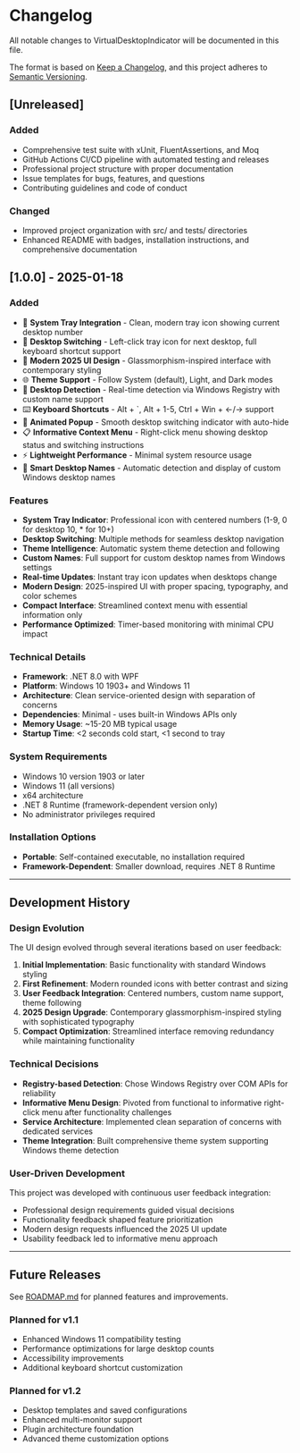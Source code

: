 # Changelog

All notable changes to VirtualDesktopIndicator will be documented in this file.

The format is based on [Keep a Changelog](https://keepachangelog.com/en/1.0.0/),
and this project adheres to [Semantic Versioning](https://semver.org/spec/v2.0.0.html).

## [Unreleased]

### Added
- Comprehensive test suite with xUnit, FluentAssertions, and Moq
- GitHub Actions CI/CD pipeline with automated testing and releases
- Professional project structure with proper documentation
- Issue templates for bugs, features, and questions
- Contributing guidelines and code of conduct

### Changed
- Improved project organization with src/ and tests/ directories
- Enhanced README with badges, installation instructions, and comprehensive documentation

## [1.0.0] - 2025-01-18

### Added
- 🎯 **System Tray Integration** - Clean, modern tray icon showing current desktop number
- 🚀 **Desktop Switching** - Left-click tray icon for next desktop, full keyboard shortcut support
- 🎨 **Modern 2025 UI Design** - Glassmorphism-inspired interface with contemporary styling
- 🌐 **Theme Support** - Follow System (default), Light, and Dark modes
- 📱 **Desktop Detection** - Real-time detection via Windows Registry with custom name support
- ⌨️ **Keyboard Shortcuts** - Alt + `, Alt + 1-5, Ctrl + Win + ←/→ support
- 💫 **Animated Popup** - Smooth desktop switching indicator with auto-hide
- 📋 **Informative Context Menu** - Right-click menu showing desktop status and switching instructions
- ⚡ **Lightweight Performance** - Minimal system resource usage
- 🔧 **Smart Desktop Names** - Automatic detection and display of custom Windows desktop names

### Features
- **System Tray Indicator**: Professional icon with centered numbers (1-9, 0 for desktop 10, * for 10+)
- **Desktop Switching**: Multiple methods for seamless desktop navigation
- **Theme Intelligence**: Automatic system theme detection and following
- **Custom Names**: Full support for custom desktop names from Windows settings
- **Real-time Updates**: Instant tray icon updates when desktops change
- **Modern Design**: 2025-inspired UI with proper spacing, typography, and color schemes
- **Compact Interface**: Streamlined context menu with essential information only
- **Performance Optimized**: Timer-based monitoring with minimal CPU impact

### Technical Details
- **Framework**: .NET 8.0 with WPF
- **Platform**: Windows 10 1903+ and Windows 11
- **Architecture**: Clean service-oriented design with separation of concerns
- **Dependencies**: Minimal - uses built-in Windows APIs only
- **Memory Usage**: ~15-20 MB typical usage
- **Startup Time**: <2 seconds cold start, <1 second to tray

### System Requirements
- Windows 10 version 1903 or later
- Windows 11 (all versions)
- x64 architecture
- .NET 8 Runtime (framework-dependent version only)
- No administrator privileges required

### Installation Options
- **Portable**: Self-contained executable, no installation required
- **Framework-Dependent**: Smaller download, requires .NET 8 Runtime

---

## Development History

### Design Evolution
The UI design evolved through several iterations based on user feedback:

1. **Initial Implementation**: Basic functionality with standard Windows styling
2. **First Refinement**: Modern rounded icons with better contrast and sizing
3. **User Feedback Integration**: Centered numbers, custom name support, theme following
4. **2025 Design Upgrade**: Contemporary glassmorphism-inspired styling with sophisticated typography
5. **Compact Optimization**: Streamlined interface removing redundancy while maintaining functionality

### Technical Decisions
- **Registry-based Detection**: Chose Windows Registry over COM APIs for reliability
- **Informative Menu Design**: Pivoted from functional to informative right-click menu after functionality challenges
- **Service Architecture**: Implemented clean separation of concerns with dedicated services
- **Theme Integration**: Built comprehensive theme system supporting Windows theme detection

### User-Driven Development
This project was developed with continuous user feedback integration:
- Professional design requirements guided visual decisions
- Functionality feedback shaped feature prioritization
- Modern design requests influenced the 2025 UI update
- Usability feedback led to informative menu approach

---

## Future Releases

See [ROADMAP.md](.claude/future-roadmap.md) for planned features and improvements.

### Planned for v1.1
- Enhanced Windows 11 compatibility testing
- Performance optimizations for large desktop counts
- Accessibility improvements
- Additional keyboard shortcut customization

### Planned for v1.2
- Desktop templates and saved configurations
- Enhanced multi-monitor support
- Plugin architecture foundation
- Advanced theme customization options